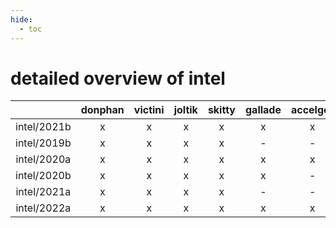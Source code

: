```yaml
---
hide:
  - toc
---
```


detailed overview of intel
==========================

| |donphan|victini|joltik|skitty|gallade|accelgor|swalot|doduo|
| :---: | :---: | :---: | :---: | :---: | :---: | :---: | :---: | :---: |
|intel/2021b|x|x|x|x|x|x|x|x|
|intel/2019b|x|x|x|x|-|-|x|x|
|intel/2020a|x|x|x|x|x|x|x|x|
|intel/2020b|x|x|x|x|x|-|x|x|
|intel/2021a|x|x|x|x|-|-|x|x|
|intel/2022a|x|x|x|x|x|x|x|x|

